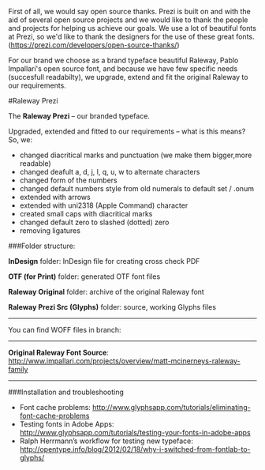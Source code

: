 First of all, we would say open source thanks.
Prezi is built on and with the aid of several open source projects and we would like to thank the people and projects for helping us achieve our goals. We use a lot of beautiful fonts at Prezi, so we'd like to thank the designers for the use of these great fonts. (https://prezi.com/developers/open-source-thanks/)

For our brand we choose as a brand typeface beautiful Raleway, Pablo Impallari's open source font, and because we have few specific needs (succesfull readabilty), we upgrade, extend and fit the original Raleway to our requirements.


#Raleway Prezi


The **Raleway Prezi** – our branded typeface.

Upgraded, extended and fitted to our requirements – what is this means? So, we:
- changed diacritical marks and punctuation  (we make them bigger,more readable)
- changed deafult a, d, j, l, q, u, w to alternate characters
- changed form of the numbers
- changed default numbers style from old numerals to default set / .onum
- extended with arrows
- extended with uni2318 (Apple Command) character
- created small caps with diacritical marks
- changed default zero to slashed (dotted) zero
- removing ligatures


###Folder structure:
 
**InDesign** folder: InDesign file for creating cross check PDF

**OTF (for Print)** folder: generated OTF font files

**Raleway Original** folder: archive of the original Raleway font

**Raleway Prezi Src (Glyphs)** folder: source, working Glyphs files

---

You can find WOFF files in branch:

---

**Original Raleway Font Source**: http://www.impallari.com/projects/overview/matt-mcinerneys-raleway-family

---

###Installation and troubleshooting

* Font cache problems: 
http://www.glyphsapp.com/tutorials/eliminating-font-cache-problems
* Testing fonts in Adobe Apps: 
http://www.glyphsapp.com/tutorials/testing-your-fonts-in-adobe-apps
* Ralph Herrmann’s workflow for testing new typeface:
http://opentype.info/blog/2012/02/18/why-i-switched-from-fontlab-to-glyphs/
